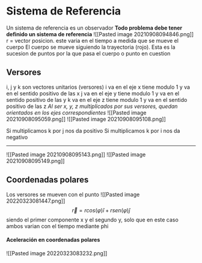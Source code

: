 
# Sistema de Referencia
Un sistema de referencia es un observador
**Todo problema debe tener definido un sistema de referencia**
![[Pasted image 20210908094846.png]]
r = vector posicion. este varia en el tiempo a medida que se mueve el cuerpo
El cuerpo se mueve siguiendo la trayectoria (rojo). Esta es la sucesion de puntos por la que pasa el cuerpo o punto en cuestion

## Versores
i, j y k son vectores unitarios (versores)
i va en el eje x tiene modulo 1 y va en el sentido positivo de las x
j va en el eje y tiene modulo 1 y va en el sentido positivo de las y
k va en el eje z tiene modulo 1 y va en el sentido positivo de las z
*Al ser x, y, z multiplicados por sus versores, quedan orientados en los ejes correspondientes*
![[Pasted image 20210908095059.png]]
![[Pasted image 20210908095108.png]]

Si multiplicamos k por j nos da positivo
Si multiplicamos k por i nos da negativo

-----------------------------------------------

![[Pasted image 20210908095143.png]]
![[Pasted image 20210908095149.png]]

## Coordenadas polares
Los versores se mueven con el punto
![[Pasted image 20220323081447.png]]
$$\vec r=rcos(\varphi)\hat i+r sen(\varphi)\hat j$$
siendo el primer componente x y el segundo y, solo que en este caso ambos varian con el tiempo mediante phi

#### Aceleración en coordenadas polares
![[Pasted image 20220323083232.png]]